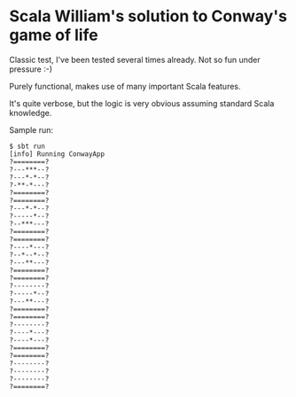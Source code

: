 Scala William's solution to Conway's game of life
==

Classic test, I've been tested several times already. Not so fun under pressure :-)

Purely functional, makes use of many important Scala features.

It's quite verbose, but the logic is very obvious assuming standard Scala knowledge.

Sample run:
```
$ sbt run
[info] Running ConwayApp
?========?
?---***--?
?---*-*--?
?-**-*---?
?========?
?========?
?---*-*--?
?-----*--?
?--***---?
?========?
?========?
?----*---?
?--*--*--?
?---**---?
?========?
?========?
?--------?
?-----*--?
?---**---?
?========?
?========?
?--------?
?----*---?
?----*---?
?========?
?========?
?--------?
?--------?
?--------?
?========?
```
